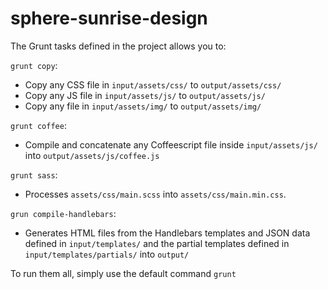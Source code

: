 # sphere-sunrise-design

The Grunt tasks defined in the project allows you to:

`grunt copy`:
  - Copy any CSS file in `input/assets/css/` to `output/assets/css/`
  - Copy any JS file in `input/assets/js/` to `output/assets/js/`
  - Copy any file in `input/assets/img/` to `output/assets/img/`

`grunt coffee`:
  - Compile and concatenate any Coffeescript file inside `input/assets/js/` into `output/assets/js/coffee.js`

`grunt sass`:
  - Processes `assets/css/main.scss` into `assets/css/main.min.css`.

`grun compile-handlebars`:
  - Generates HTML files from the Handlebars templates and JSON data defined in `input/templates/` and the partial templates defined in `input/templates/partials/` into `output/`

To run them all, simply use the default command `grunt`

